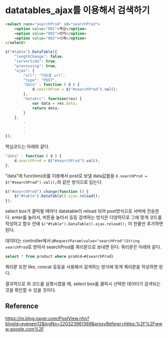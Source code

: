 # datatables_ajax를 이용해서 검색하기

```html
<select name="searchProd" id="searchProd">
    <option value="001">책상</option>
    <option value="002">의자</option>
    <option value="003">시계</option>
</select>
```

```javascript
$("#table").DataTable({
    "lengthChange": false,
    "serverSide": true,
    "processing": true,
    "ajax": {
        "url": "이동할 url",
        "type": "POST",
        "data" : function ( d ) {
            d.searchProd = $("#searchProd").val();
        },
        "dataSrc": function(res) {
            var data = res.data;
            return data;
        }
	},
    	.
        .
        .
});
```

핵심코드는 아래와 같다.

```javascript
"data" : function ( d ) {
    d.searchProd = $("#searchProd").val();
},
```

"data"에 function(d)를 이용해서 post로 보낼 data값들을 `d.searchProd = $("#searchProd").val();`와 같은 방식으로 담는다.



```javascript
$("#searchProd").change(function () {
    $("#table").DataTable().ajax.reload();
});
```

select box가 클릭될 때마다 datatable이 reload 되어 post방식으로 서버에 전송한다. enter를 눌러서, 버튼을 눌러서 등등 검색하는 방식은 다양하므로 그에 맞게 코드를 작성하고 함수 안에 `$("#table").DataTable().ajax.reload();` 이 한줄만 추가하면 된다.



데이터는 controller에서 `@RequestParam(value="searchProd")String searchProd`로 받아서 searchProd를 쿼리문으로 보내면 된다. 쿼리문은 아래와 같다.

```sql
select * from product where prodcd=#{searchProd}
```

쿼리문 또한 like, concat 등등을 사용해서 검색하는 방식에 맞게 쿼리문을 작성하면 된다.



결과적으로 위 코드를 실행시켰을 때, select box를 클릭시 선택한 데이터가 검색되는 것을 확인할 수 있을 것이다.

## Reference

https://m.blog.naver.com/PostView.nhn?blogId=eyenein12&logNo=220323961369&proxyReferer=https:%2F%2Fwww.google.com%2F

